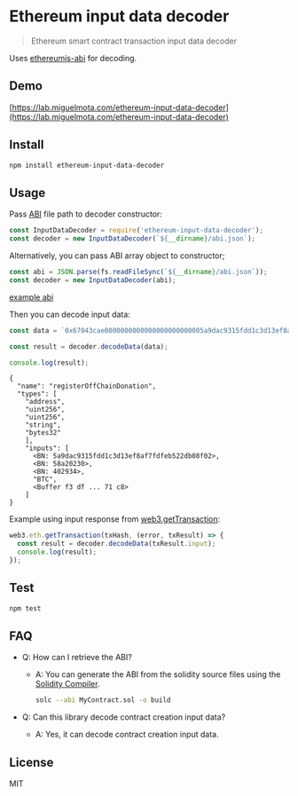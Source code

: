 # Ethereum input data decoder

> Ethereum smart contract transaction input data decoder

Uses [ethereumjs-abi](https://github.com/ethereumjs/ethereumjs-abi) for decoding.

## Demo

[https://lab.miguelmota.com/ethereum-input-data-decoder](https://lab.miguelmota.com/ethereum-input-data-decoder)

## Install

```bash
npm install ethereum-input-data-decoder
```

## Usage

Pass [ABI](https://github.com/ethereum/wiki/wiki/Ethereum-Contract-ABI) file path to decoder constructor:

```javascript
const InputDataDecoder = require('ethereum-input-data-decoder');
const decoder = new InputDataDecoder(`${__dirname}/abi.json`);
```

Alternatively, you can pass ABI array object to constructor;

```javascript
const abi = JSON.parse(fs.readFileSync(`${__dirname}/abi.json`));
const decoder = new InputDataDecoder(abi);
```

[example abi](./test/abi.json)

Then you can decode input data:

```javascript
const data = `0x67043cae0000000000000000000000005a9dac9315fdd1c3d13ef8af7fdfeb522db08f020000000000000000000000000000000000000000000000000000000058a20230000000000000000000000000000000000000000000000000000000000040293400000000000000000000000000000000000000000000000000000000000000a0f3df64775a2dfb6bc9e09dced96d0816ff5055bf95da13ce5b6c3f53b97071c800000000000000000000000000000000000000000000000000000000000000034254430000000000000000000000000000000000000000000000000000000000`;

const result = decoder.decodeData(data);

console.log(result);
```

```text
{
  "name": "registerOffChainDonation",
  "types": [
    "address",
    "uint256",
    "uint256",
    "string",
    "bytes32"
    ],
    "inputs": [
      <BN: 5a9dac9315fdd1c3d13ef8af7fdfeb522db08f02>,
      <BN: 58a20230>,
      <BN: 402934>,
      "BTC",
      <Buffer f3 df ... 71 c8>
    ]
}
```

Example using input response from [web3.getTransaction](https://github.com/ethereum/wiki/wiki/JavaScript-API#web3ethgettransaction):

```javascript
web3.eth.getTransaction(txHash, (error, txResult) => {
  const result = decoder.decodeData(txResult.input);
  console.log(result);
});
```

## Test

```bash
npm test
```

## FAQ

- Q: How can I retrieve the ABI?

  - A: You can generate the ABI from the solidity source files using the [Solidity Compiler](http://solidity.readthedocs.io/en/develop/installing-solidity.html).

    ```bash
    solc --abi MyContract.sol -o build
    ```

- Q: Can this library decode contract creation input data?

  - A: Yes, it can decode contract creation input data.

## License

MIT
